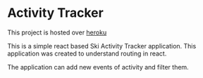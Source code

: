 # Activity Tracker

This project is hosted over [heroku](https://activity-tracker-react.herokuapp.com/)

This is a simple react based Ski Activity Tracker application. 
This application was created to understand routing in react.


The application can add new events of activity and filter them. 
